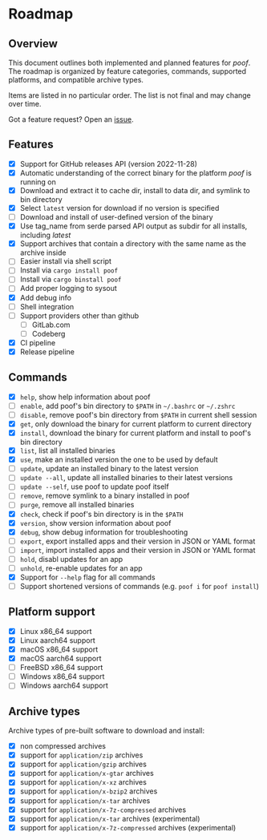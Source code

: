 # Roadmap

## Overview

This document outlines both implemented and planned features for *poof*. The roadmap is organized by feature categories, commands, supported platforms, and compatible archive types.

Items are listed in no particular order. The list is not final and may change over time.

Got a feature request? Open an [issue](https://github.com/pirafrank/poof/labels/feature%20request).

## Features

- [x] Support for GitHub releases API (version 2022-11-28)
- [x] Automatic understanding of the correct binary for the platform *poof* is running on
- [x] Download and extract it to cache dir, install to data dir, and symlink to bin directory
- [x] Select `latest` version for download if no version is specified
- [ ] Download and install of user-defined version of the binary
- [x] Use tag_name from serde parsed API output as subdir for all installs, including *latest*
- [x] Support archives that contain a directory with the same name as the archive inside
- [ ] Easier install via shell script
- [ ] Install via `cargo install poof`
- [ ] Install via `cargo binstall poof`
- [ ] Add proper logging to sysout
- [x] Add debug info
- [ ] Shell integration
- [ ] Support providers other than github
  - [ ] GitLab.com
  - [ ] Codeberg
- [x] CI pipeline
- [x] Release pipeline

## Commands

- [x] `help`, show help information about poof
- [ ] `enable`, add poof's bin directory to `$PATH` in `~/.bashrc` or `~/.zshrc`
- [ ] `disable`, remove poof's bin directory from `$PATH` in current shell session
- [x] `get`, only download the binary for current platform to current directory
- [x] `install`, download the binary for current platform and install to poof's bin directory
- [x] `list`, list all installed binaries
- [x] `use`, make an installed version the one to be used by default
- [ ] `update`, update an installed binary to the latest version
- [ ] `update --all`, update all installed binaries to their latest versions
- [ ] `update --self`, use poof to update poof itself
- [ ] `remove`, remove symlink to a binary installed in poof
- [ ] `purge`, remove all installed binaries
- [x] `check`, check if poof's bin directory is in the `$PATH`
- [x] `version`, show version information about poof
- [x] `debug`, show debug information for troubleshooting
- [ ] `export`, export installed apps and their version in JSON or YAML format
- [ ] `import`, import installed apps and their version in JSON or YAML format
- [ ] `hold`, disabl updates for an app
- [ ] `unhold`, re-enable updates for an app
- [x] Support for `--help` flag for all commands
- [ ] Support shortened versions of commands (e.g. `poof i` for `poof install`)

## Platform support

- [x] Linux x86_64 support
- [x] Linux aarch64 support
- [x] macOS x86_64 support
- [x] macOS aarch64 support
- [ ] FreeBSD x86_64 support
- [ ] Windows x86_64 support
- [ ] Windows aarch64 support

## Archive types

Archive types of pre-built software to download and install:

- [x] non compressed archives
- [x] support for `application/zip` archives
- [x] support for `application/gzip` archives
- [x] support for `application/x-gtar` archives
- [x] support for `application/x-xz` archives
- [x] support for `application/x-bzip2` archives
- [x] support for `application/x-tar` archives
- [x] support for `application/x-7z-compressed` archives
- [x] support for `application/x-tar` archives (experimental)
- [x] support for `application/x-7z-compressed` archives (experimental)
